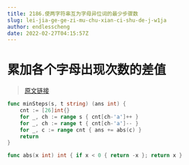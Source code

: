 ```yaml
---
title: 2186.使两字符串互为字母异位词的最少步骤数
slug: lei-jia-ge-ge-zi-mu-chu-xian-ci-shu-de-j-w1ja
author: endlesscheng
date: 2022-02-27T04:15:57Z
---
```

# 累加各个字母出现次数的差值
 
> [原文链接](https://leetcode.cn/problems/minimum-number-of-steps-to-make-two-strings-anagram-ii/solution/lei-jia-ge-ge-zi-mu-chu-xian-ci-shu-de-j-w1ja)
```go
func minSteps(s, t string) (ans int) {
	cnt := [26]int{}
	for _, ch := range s { cnt[ch-'a']++ }
	for _, ch := range t { cnt[ch-'a']-- }
	for _, c := range cnt { ans += abs(c) }
	return
}

func abs(x int) int { if x < 0 { return -x }; return x }
```
